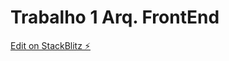 # Trabalho 1 Arq. FrontEnd

[Edit on StackBlitz ⚡️](https://stackblitz.com/edit/angular-blog-template-tna5fh)